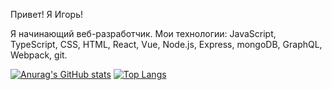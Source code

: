 Привет! Я Игорь!

Я начинающий веб-разработчик.
Мои технологии:
JavaScript, TypeScript, CSS, HTML, React, Vue, Node.js, Express, mongoDB, GraphQL, Webpack, git.

[![Anurag's GitHub stats](https://github-readme-stats.vercel.app/api?username=igor0sipov&show_icons=true&border_color=30363d&bg_color=161B22&title_color=47d34d&text_color=47d34d&icon_color=2e611c)](https://github.com/anuraghazra/github-readme-stats) [![Top Langs](https://github-readme-stats.vercel.app/api/top-langs/?username=igor0sipov&layout=compact&border_color=30363d&bg_color=161B22&title_color=47d34d&text_color=47d34d&icon_color=2e611c&langs_count=4)](https://github.com/anuraghazra/github-readme-stats)

